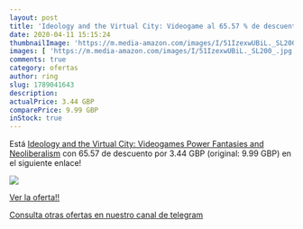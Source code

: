 ```yaml
---
layout: post
title: 'Ideology and the Virtual City: Videogame al 65.57 % de descuento'
date: 2020-04-11 15:15:24
thumbnailImage: 'https://m.media-amazon.com/images/I/51IzexwUBiL._SL200_.jpg'
images: [ 'https://m.media-amazon.com/images/I/51IzexwUBiL._SL200_.jpg' ]
comments: true
category: ofertas
author: ring
slug: 1789041643
description:
actualPrice: 3.44 GBP
comparePrice: 9.99 GBP
inStock: true
---
```


Está [Ideology and the Virtual City: Videogames  Power Fantasies and Neoliberalism](https://www.amazon.com/dp/1789041643/?tag=redken08-20) con 65.57 de descuento por 3.44 GBP (original: 9.99 GBP) en el siguiente enlace!

[![](https://m.media-amazon.com/images/I/51IzexwUBiL._SL200_.jpg)](https://www.amazon.com/dp/1789041643/?tag=redken08-20)

[Ver la oferta!!](https://www.amazon.com/dp/1789041643/?tag=redken08-20)

[Consulta otras ofertas en nuestro canal de telegram](https://t.me/s/ofertas25)
